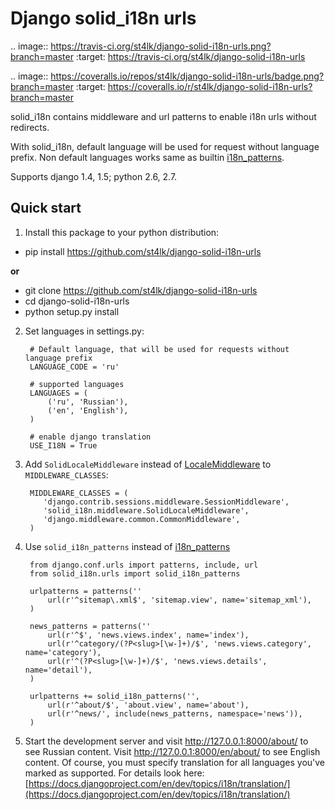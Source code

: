 Django solid_i18n urls
=====

.. image:: https://travis-ci.org/st4lk/django-solid-i18n-urls.png?branch=master
    :target: https://travis-ci.org/st4lk/django-solid-i18n-urls

.. image:: https://coveralls.io/repos/st4lk/django-solid-i18n-urls/badge.png?branch=master
    :target: https://coveralls.io/r/st4lk/django-solid-i18n-urls?branch=master

solid_i18n contains middleware and url patterns to enable i18n urls without redirects.

With solid_i18n, default language will be used for request
without language prefix. Non default languages works same as builtin [i18n_patterns](https://docs.djangoproject.com/en/dev/topics/i18n/translation/#django.conf.urls.i18n.i18n_patterns).

Supports django 1.4, 1.5; python 2.6, 2.7.


Quick start
-----------

1. Install this package to your python distribution:

- pip install https://github.com/st4lk/django-solid-i18n-urls

**or**

- git clone https://github.com/st4lk/django-solid-i18n-urls
- cd django-solid-i18n-urls
- python setup.py install

2. Set languages in settings.py:

        # Default language, that will be used for requests without language prefix
        LANGUAGE_CODE = 'ru'

        # supported languages
        LANGUAGES = (
            ('ru', 'Russian'),
            ('en', 'English'),
        )

        # enable django translation
        USE_I18N = True

3. Add `SolidLocaleMiddleware` instead of [LocaleMiddleware](https://docs.djangoproject.com/en/dev/topics/i18n/translation/#how-django-discovers-language-preference) to `MIDDLEWARE_CLASSES`:

        MIDDLEWARE_CLASSES = (
           'django.contrib.sessions.middleware.SessionMiddleware',
           'solid_i18n.middleware.SolidLocaleMiddleware',
           'django.middleware.common.CommonMiddleware',
        )

4. Use `solid_i18n_patterns` instead of [i18n_patterns](https://docs.djangoproject.com/en/dev/topics/i18n/translation/#django.conf.urls.i18n.i18n_patterns)

        from django.conf.urls import patterns, include, url
        from solid_i18n.urls import solid_i18n_patterns

        urlpatterns = patterns(''
            url(r'^sitemap\.xml$', 'sitemap.view', name='sitemap_xml'),
        )

        news_patterns = patterns(''
            url(r'^$', 'news.views.index', name='index'),
            url(r'^category/(?P<slug>[\w-]+)/$', 'news.views.category', name='category'),
            url(r'^(?P<slug>[\w-]+)/$', 'news.views.details', name='detail'),
        )

        urlpatterns += solid_i18n_patterns('',
            url(r'^about/$', 'about.view', name='about'),
            url(r'^news/', include(news_patterns, namespace='news')),
        )

5. Start the development server and visit http://127.0.0.1:8000/about/ to see Russian content. Visit http://127.0.0.1:8000/en/about/ to see English content. Of course, you must specify translation for all languages you've marked as supported. For details look here: [https://docs.djangoproject.com/en/dev/topics/i18n/translation/](https://docs.djangoproject.com/en/dev/topics/i18n/translation/)
